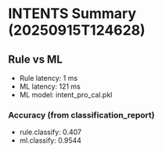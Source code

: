 # INTENTS Summary (20250915T124628)

## Rule vs ML
- Rule latency: 1 ms
- ML   latency: 121 ms
- ML model: intent_pro_cal.pkl

### Accuracy (from classification_report)
- rule.classify: 0.407
- ml.classify: 0.9544